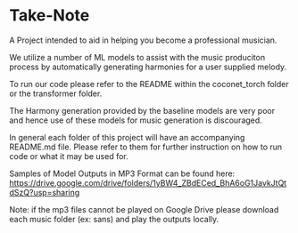 # Take-Note
A Project intended to aid in helping you become a professional musician.

We utilize a number of ML models to assist with the music produciton process by automatically generating harmonies for a user supplied melody.

To run our code please refer to the README within the coconet_torch folder or the transformer folder.

The Harmony generation provided by the baseline models are very poor and hence use of these models for music generation is discouraged.

In general each folder of this project will have an accompanying README.md file. Please refer to them for further instruction on how to run code or what it may be used for.

Samples of Model Outputs in MP3 Format can be found here: https://drive.google.com/drive/folders/1yBW4_ZBdECed_BhA6oG1JavkJtQtdSzQ?usp=sharing

Note: if the mp3 files cannot be played on Google Drive please download each music folder (ex: sans) and play the outputs locally. 
